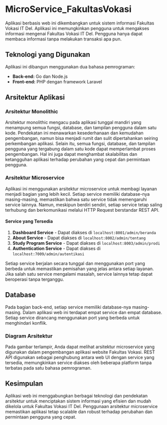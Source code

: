 # MicroService_FakultasVokasi

Aplikasi berbasis web ini dikembangkan untuk sistem informasi Fakultas Vokasi IT Del. Aplikasi ini memungkinkan pengguna untuk mengakses informasi mengenai Fakultas Vokasi IT Del. Pengguna hanya dapat membaca informasi tanpa melakukan transaksi apa pun.

## Teknologi yang Digunakan

Aplikasi ini dibangun menggunakan dua bahasa pemrograman:

- **Back-end:** Go dan Node.js
- **Front-end:** PHP dengan framework Laravel

## Arsitektur Aplikasi

### Arsitektur Monolithic

Arsitektur monolithic mengacu pada aplikasi tunggal mandiri yang menampung semua fungsi, database, dan tampilan pengguna dalam satu kode. Pendekatan ini menawarkan kesederhanaan dan kemudahan pengembangan, namun bisa menjadi rumit dan sulit dipertahankan seiring perkembangan aplikasi. Selain itu, semua fungsi, database, dan tampilan pengguna yang tergabung dalam satu kode dapat memperlambat proses pengembangan. Hal ini juga dapat menghambat skalabilitas dan ketangguhan aplikasi terhadap perubahan yang cepat dan permintaan pengguna.

### Arsitektur Microservice

Aplikasi ini menggunakan arsitektur microservice untuk membagi layanan menjadi bagian yang lebih kecil. Setiap service memiliki database-nya masing-masing, memastikan bahwa satu service tidak memengaruhi service lainnya. Namun, meskipun berdiri sendiri, setiap service tetap saling terhubung dan berkomunikasi melalui HTTP Request berstandar REST API.

#### Service yang Tersedia

1. **Dashboard Service** - Dapat diakses di `localhost:8001/admin/beranda`
2. **About Service** - Dapat diakses di `localhost:8002/admin/tentang`
3. **Study Program Service** - Dapat diakses di `localhost:8003/admin/prodi`
4. **Authentication Service** - Dapat diakses di `localhost:7009/admin/autentikasi`

Setiap service berjalan secara tunggal dan menggunakan port yang berbeda untuk memastikan pemisahan yang jelas antara setiap layanan. Jika salah satu service mengalami masalah, service lainnya tetap dapat beroperasi tanpa terganggu.

## Database

Pada bagian back-end, setiap service memiliki database-nya masing-masing. Dalam aplikasi web ini terdapat empat service dan empat database. Setiap service dirancang menggunakan port yang berbeda untuk menghindari konflik.

### Diagram Arsitektur

Pada gambar terlampir, Anda dapat melihat arsitektur microservice yang digunakan dalam pengembangan aplikasi website Fakultas Vokasi. REST API digunakan sebagai penghubung antara web UI dengan service yang tersedia, memungkinkan service diakses oleh beberapa platform tanpa terbatas pada satu bahasa pemrograman.

## Kesimpulan

Aplikasi web ini menggabungkan berbagai teknologi dan pendekatan arsitektur untuk menciptakan sistem informasi yang efisien dan mudah dikelola untuk Fakultas Vokasi IT Del. Penggunaan arsitektur microservice memastikan aplikasi tetap scalable dan robust terhadap perubahan dan permintaan pengguna yang cepat.
